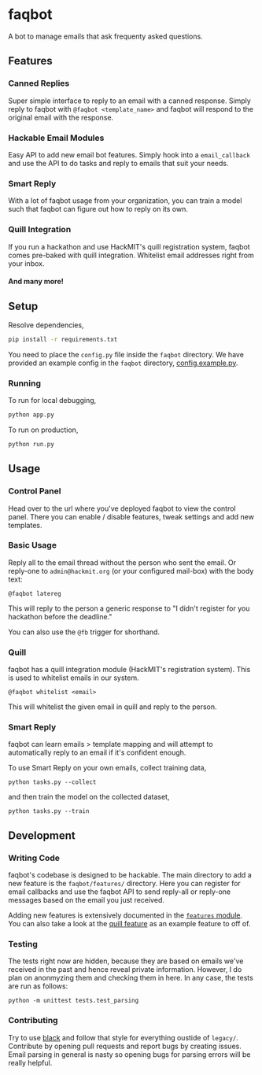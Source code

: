 # faqbot

A bot to manage emails that ask frequenty asked questions.



## Features

### Canned Replies

Super simple interface to reply to an email with a canned response. Simply reply to faqbot with `@faqbot <template_name>` and faqbot will respond to the original email with the response.

### Hackable Email Modules

Easy API to add new email bot features. Simply hook into a `email_callback` and use the API to do tasks and reply to emails that suit your needs.

### Smart Reply

With a lot of faqbot usage from your organization, you can train a model such that faqbot can figure out how to reply on its own.

### Quill Integration

If you run a hackathon and use HackMIT's quill registration system, faqbot comes pre-baked with quill integration. Whitelist email addresses right from your inbox.

#### And many more!

## Setup

Resolve dependencies,

```bash
pip install -r requirements.txt
```

You need to place the `config.py` file inside the `faqbot` directory. We have provided an example config in the `faqbot` directory, [config.example.py](faqbot/config.example.py).

### Running

To run for local debugging,

```bash
python app.py
```

To run on production,

```bash
python run.py
```

## Usage

### Control Panel

Head over to the url where you've deployed faqbot to view the control panel. There you can enable / disable features, tweak settings and add new templates.

### Basic Usage

Reply all to the email thread without the person who sent the email. Or reply-one to `admin@hackmit.org` (or your configured mail-box) with the body text:

```
@faqbot latereg
```

This will reply to the person a generic response to "I didn't register for you hackathon before the deadline."

You can also use the `@fb` trigger for shorthand.

### Quill

faqbot has a quill integration module (HackMIT's registration system). This is used to whitelist emails in our system.

```
@faqbot whitelist <email>
```

This will whitelist the given email in quill and reply to the person.

### Smart Reply

faqbot can learn emails > template mapping and will attempt to automatically reply to an email if it's confident enough.

To use Smart Reply on your own emails, collect training data,

```
python tasks.py --collect
```

and then train the model on the collected dataset,

```
python tasks.py --train
```


## Development

### Writing Code

faqbot's codebase is designed to be hackable. The main directory to add a new feature is the `faqbot/features/` directory. Here you can register for email callbacks and use the faqbot API to send reply-all or reply-one messages based on the email you just received.

Adding new features is extensively documented in the [`features` module](faqbot/features/__init__.py). You can also take a look at the [quill feature](faqbot/features/quill.py) as an example feature to off of.

### Testing

The tests right now are hidden, because they are based on emails we've received in the past and hence reveal private information. However, I do plan on anonmyzing them and checking them in here. In any case, the tests are run as follows:

```
python -m unittest tests.test_parsing
```

### Contributing

Try to use [black](https://github.com/ambv/black) and follow that style for everything oustide of `legacy/`. Contribute by opening pull requests and report bugs by creating issues. Email parsing in general is nasty so opening bugs for parsing errors will be really helpful.
